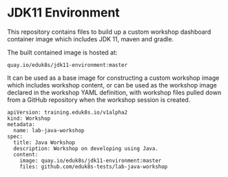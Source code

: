 JDK11 Environment
=================

This repository contains files to build up a custom workshop dashboard
container image which includes JDK 11, maven and gradle.

The built contained image is hosted at:

```
quay.io/eduk8s/jdk11-environment:master
```

It can be used as a base image for constructing a custom workshop image
which includes workshop content, or can be used as the workshop image
declared in the workshop YAML definition, with workshop files pulled down
from a GitHub repository when the workshop session is created.

```
apiVersion: training.eduk8s.io/v1alpha2
kind: Workshop
metadata:
  name: lab-java-workshop
spec:
  title: Java Workshop
  description: Workshop on developing using Java.
  content:
    image: quay.io/eduk8s/jdk11-environment:master
    files: github.com/eduk8s-tests/lab-java-workshop
```
